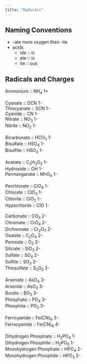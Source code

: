 ```yaml
---
title: "Radicals"
---
```

## Naming Conventions
- -ate more oxygen then -ite
- acids
	- ide :: ic
	- ate :: ic
	- ite :: ous
## Radicals and Charges
Ammonium :: $\text{NH}_4$ 1+<br>
<br>
Cyanate :: $\text{OCN}$ 1-<br>
Thiocyanate :: $\text{SCN}$ 1-<br>
Cyanide :: $\text{CN}$ 1-<br>
Nitrate :: $\text{NO}_3$ 1-<br>
Nitrite :: $\text{NO}_2$ 1-<br>
<br>
Bicarbonate :: $\text{HCO}_3$ 1-<br>
Bisulfate :: $\text{HSO}_4$ 1-<br>
Bisulfite :: $\text{HSO}_3$ 1-<br>
<br>
Acetate :: $\text{C}_2\text{H}_3\text{O}_2$ 1-<br>
Hydroxide :: $\text{OH}$ 1-<br>
Permanganate :: $\text{MnO}_4$ 1-<br>
<br>
Perchlorate :: $\text{ClO}_4$ 1-<br>
Chlorate :: $\text{ClO}_3$ 1-<br>
Chlorite :: $\text{ClO}_2$ 1-<br>
Hypochlorite :: $\text{ClO}$ 1-<br>
<br>
Carbonate :: $\text{CO}_3$ 2-<br>
Chromate :: $\text{CrO}_4$ 2-<br>
Dichromate :: $\text{Cr}_2\text{O}_7$ 2-<br>
Oxalate :: $\text{C}_2\text{O}_4$ 2-<br>
Peroxide :: $\text{O}_2$ 2-<br>
Silicate :: $\text{SiO}_3$ 2-<br>
Sulfate :: $\text{SO}_4$ 2-<br>
Sulfite :: $\text{SO}_3$ 2-<br>
Thiosulfate :: $\text{S}_2\text{O}_3$ 2-<br>
<br>
Arsenate :: $\text{AsO}_4$ 3-<br>
Arsenite :: $\text{AsO}_3$ 3-<br>
Borate :: $\text{BO}_3$ 3-<br>
Phosphate :: $\text{PO}_4$ 3-<br>
Phosphite :: $\text{PO}_3$ 3-<br>
<br>
Ferricyanide :: $\text{Fe(CN)}_6$ 3-<br>
Ferrocyanide :: $\text{Fe(CN)}_6$ 4-<br>
<br>
Dihydrogen Phosphate :: $\text{H}_2\text{PO}_4$ 1-<br>
Dihydrogen Phosphite :: $\text{H}_2\text{PO}_3$ 1-<br>
Monohydrogen Phosphate :: $\text{HPO}_4$ 2-<br>
Monohydrogen Phosphite :: $\text{HPO}_3$ 2-<br>